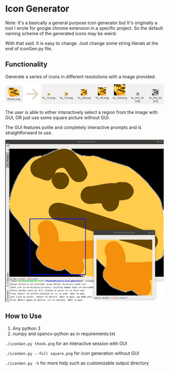 # Icon Generator

Note: It's a basically a general purpose icon generator but
It's originally a tool I wrote for google chrome extension in a specific project.
So the default naming scheme of the generated icons may be weird. 

With that said. It is easy to change. Just change some string literals at the end of iconGen.py file.

## Functionality
Generate a series of icons in different resolutions with a image provided.

![usecase.png](usecase.png)

The user is able to either interactively select a region from the image with GUI, OR just use some square picture without GUI.

The GUI features polite and completely interactive prompts and is straightforward to use.

![easy2use.png](easy2use.png)

## How to Use

1. Any python 3
2. numpy and opencv-python as in requirements.txt

`./iconGen.py thonk.png` for an interactive session with GUI

`./iconGen.py --full square.png` for icon generation without GUI

`./iconGen.py -h` for more help such as customizable output directory